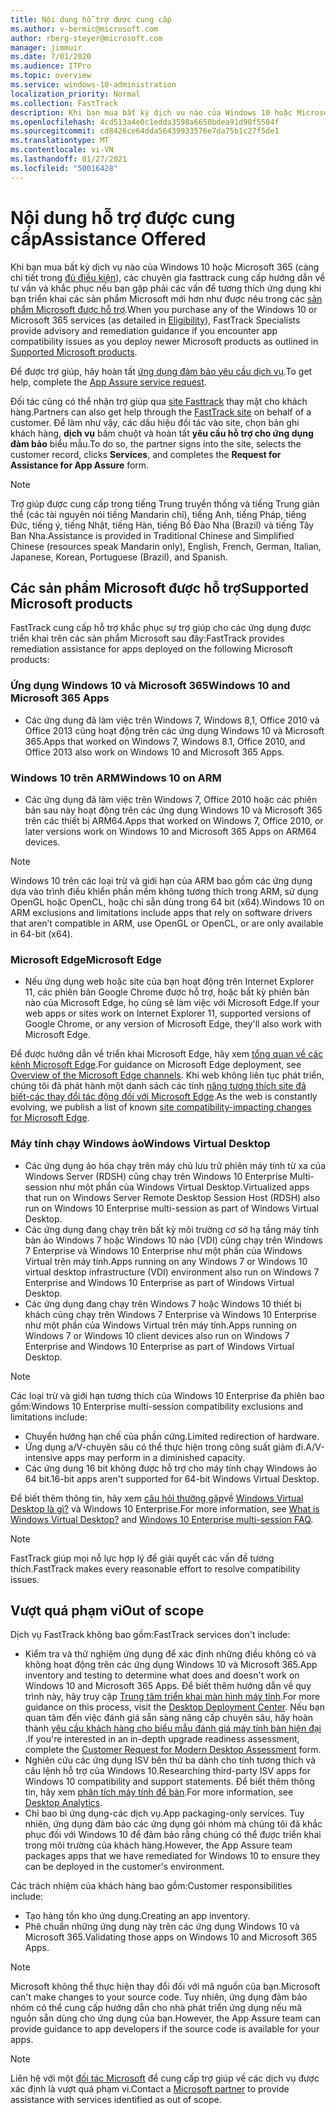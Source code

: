 ```yaml
---
title: Nội dung hỗ trợ được cung cấp
ms.author: v-bermic@microsoft.com
author: rberg-steyer@microsoft.com
manager: jimmuir
ms.date: 7/01/2020
ms.audience: ITPro
ms.topic: overview
ms.service: windows-10-administration
localization_priority: Normal
ms.collection: FastTrack
description: Khi bạn mua bất kỳ dịch vụ nào của Windows 10 hoặc Microsoft 365, thì các chuyên gia FastTrack cung cấp hướng dẫn về tư vấn và khắc phục sự triển khai cho các ứng dụng Windows 10 và Microsoft 365 và luôn cập nhật mà không có chi phí bổ sung (với đăng ký đủ điều kiện).
ms.openlocfilehash: 4cd513a4e0c1edda3598a6650bdea91d90f5584f
ms.sourcegitcommit: cd8426ce64dda56439933576e7da75b1c27f5de1
ms.translationtype: MT
ms.contentlocale: vi-VN
ms.lasthandoff: 01/27/2021
ms.locfileid: "50016428"
---
```

# <a name="assistance-offered"></a><span data-ttu-id="6864f-103">Nội dung hỗ trợ được cung cấp</span><span class="sxs-lookup"><span data-stu-id="6864f-103">Assistance Offered</span></span>  

<span data-ttu-id="6864f-104">Khi bạn mua bất kỳ dịch vụ nào của Windows 10 hoặc Microsoft 365 (càng chi tiết trong [đủ điều kiện](eligibility.md)), các chuyên gia fasttrack cung cấp hướng dẫn về tư vấn và khắc phục nếu bạn gặp phải các vấn đề tương thích ứng dụng khi bạn triển khai các sản phẩm Microsoft mới hơn như được nêu trong các [sản phẩm Microsoft được hỗ trợ](#supported-microsoft-products).</span><span class="sxs-lookup"><span data-stu-id="6864f-104">When you purchase any of the Windows 10 or Microsoft 365 services (as detailed in [Eligibility](eligibility.md)), FastTrack Specialists provide advisory and remediation guidance if you encounter app compatibility issues as you deploy newer Microsoft products as outlined in [Supported Microsoft products](#supported-microsoft-products).</span></span>

<span data-ttu-id="6864f-105">Để được trợ giúp, hãy hoàn tất [ứng dụng đảm bảo yêu cầu dịch vụ](https://go.microsoft.com/fwlink/?linkid=2022721).</span><span class="sxs-lookup"><span data-stu-id="6864f-105">To get help, complete the [App Assure service request](https://go.microsoft.com/fwlink/?linkid=2022721).</span></span>

<span data-ttu-id="6864f-106">Đối tác cũng có thể nhận trợ giúp qua [site Fasttrack](https://go.microsoft.com/fwlink/?linkid=780698) thay mặt cho khách hàng.</span><span class="sxs-lookup"><span data-stu-id="6864f-106">Partners can also get help through the [FastTrack site](https://go.microsoft.com/fwlink/?linkid=780698) on behalf of a customer.</span></span> <span data-ttu-id="6864f-107">Để làm như vậy, các dấu hiệu đối tác vào site, chọn bản ghi khách hàng, **dịch vụ** bấm chuột và hoàn tất **yêu cầu hỗ trợ cho ứng dụng đảm bảo** biểu mẫu.</span><span class="sxs-lookup"><span data-stu-id="6864f-107">To do so, the partner signs into the site, selects the customer record, clicks **Services**, and completes the **Request for Assistance for App Assure** form.</span></span>

> [!NOTE]
> <span data-ttu-id="6864f-108">Trợ giúp được cung cấp trong tiếng Trung truyền thống và tiếng Trung giản thể (các tài nguyên nói tiếng Mandarin chỉ), tiếng Anh, tiếng Pháp, tiếng Đức, tiếng ý, tiếng Nhật, tiếng Hàn, tiếng Bồ Đào Nha (Brazil) và tiếng Tây Ban Nha.</span><span class="sxs-lookup"><span data-stu-id="6864f-108">Assistance is provided in Traditional Chinese and Simplified Chinese (resources speak Mandarin only), English, French, German, Italian, Japanese, Korean, Portuguese (Brazil), and Spanish.</span></span> 

## <a name="supported-microsoft-products"></a><span data-ttu-id="6864f-109">Các sản phẩm Microsoft được hỗ trợ</span><span class="sxs-lookup"><span data-stu-id="6864f-109">Supported Microsoft products</span></span>

<span data-ttu-id="6864f-110">FastTrack cung cấp hỗ trợ khắc phục sự trợ giúp cho các ứng dụng được triển khai trên các sản phẩm Microsoft sau đây:</span><span class="sxs-lookup"><span data-stu-id="6864f-110">FastTrack provides remediation assistance for apps deployed on the following Microsoft products:</span></span>

### <a name="windows-10-and-microsoft-365-apps"></a><span data-ttu-id="6864f-111">Ứng dụng Windows 10 và Microsoft 365</span><span class="sxs-lookup"><span data-stu-id="6864f-111">Windows 10 and Microsoft 365 Apps</span></span>

- <span data-ttu-id="6864f-112">Các ứng dụng đã làm việc trên Windows 7, Windows 8,1, Office 2010 và Office 2013 cũng hoạt động trên các ứng dụng Windows 10 và Microsoft 365.</span><span class="sxs-lookup"><span data-stu-id="6864f-112">Apps that worked on Windows 7, Windows 8.1, Office 2010, and Office 2013 also work on Windows 10 and Microsoft 365 Apps.</span></span>

### <a name="windows-10-on-arm"></a><span data-ttu-id="6864f-113">Windows 10 trên ARM</span><span class="sxs-lookup"><span data-stu-id="6864f-113">Windows 10 on ARM</span></span>

- <span data-ttu-id="6864f-114">Các ứng dụng đã làm việc trên Windows 7, Office 2010 hoặc các phiên bản sau này hoạt động trên các ứng dụng Windows 10 và Microsoft 365 trên các thiết bị ARM64.</span><span class="sxs-lookup"><span data-stu-id="6864f-114">Apps that worked on Windows 7, Office 2010, or later versions  work on Windows 10 and Microsoft 365 Apps on ARM64 devices.</span></span>

> [!NOTE]
> <span data-ttu-id="6864f-115">Windows 10 trên các loại trừ và giới hạn của ARM bao gồm các ứng dụng dựa vào trình điều khiển phần mềm không tương thích trong ARM, sử dụng OpenGL hoặc OpenCL, hoặc chỉ sẵn dùng trong 64 bit (x64).</span><span class="sxs-lookup"><span data-stu-id="6864f-115">Windows 10 on ARM exclusions and limitations include apps that rely on software drivers that aren’t compatible in ARM, use OpenGL or OpenCL, or are only available in 64-bit (x64).</span></span>

### <a name="microsoft-edge"></a><span data-ttu-id="6864f-116">Microsoft Edge</span><span class="sxs-lookup"><span data-stu-id="6864f-116">Microsoft Edge</span></span>

- <span data-ttu-id="6864f-117">Nếu ứng dụng web hoặc site của bạn hoạt động trên Internet Explorer 11, các phiên bản Google Chrome được hỗ trợ, hoặc bất kỳ phiên bản nào của Microsoft Edge, họ cũng sẽ làm việc với Microsoft Edge.</span><span class="sxs-lookup"><span data-stu-id="6864f-117">If your web apps or sites work on Internet Explorer 11, supported versions of Google Chrome, or any version of Microsoft Edge, they'll also work with Microsoft Edge.</span></span>

<span data-ttu-id="6864f-118">Để được hướng dẫn về triển khai Microsoft Edge, hãy xem [tổng quan về các kênh Microsoft Edge](https://docs.microsoft.com/DeployEdge/microsoft-edge-channels).</span><span class="sxs-lookup"><span data-stu-id="6864f-118">For guidance on Microsoft Edge deployment, see [Overview of the Microsoft Edge channels](https://docs.microsoft.com/DeployEdge/microsoft-edge-channels).</span></span> <span data-ttu-id="6864f-119">Khi web không liên tục phát triển, chúng tôi đã phát hành một danh sách các tính [năng tương thích site đã biết-các thay đổi tác động đối với Microsoft Edge](https://docs.microsoft.com/microsoft-edge/web-platform/site-impacting-changes).</span><span class="sxs-lookup"><span data-stu-id="6864f-119">As the web is constantly evolving, we publish a list of known [site compatibility-impacting changes for Microsoft Edge](https://docs.microsoft.com/microsoft-edge/web-platform/site-impacting-changes).</span></span>

### <a name="windows-virtual-desktop"></a><span data-ttu-id="6864f-120">Máy tính chạy Windows ảo</span><span class="sxs-lookup"><span data-stu-id="6864f-120">Windows Virtual Desktop</span></span>

- <span data-ttu-id="6864f-121">Các ứng dụng ảo hóa chạy trên máy chủ lưu trữ phiên máy tính từ xa của Windows Server (RDSH) cũng chạy trên Windows 10 Enterprise Multi-session như một phần của Windows Virtual Desktop.</span><span class="sxs-lookup"><span data-stu-id="6864f-121">Virtualized apps that run on Windows Server Remote Desktop Session Host (RDSH) also run on Windows 10 Enterprise multi-session as part of Windows Virtual Desktop.</span></span>
- <span data-ttu-id="6864f-122">Các ứng dụng đang chạy trên bất kỳ môi trường cơ sở hạ tầng máy tính bàn ảo Windows 7 hoặc Windows 10 nào (VDI) cũng chạy trên Windows 7 Enterprise và Windows 10 Enterprise như một phần của Windows Virtual trên máy tính.</span><span class="sxs-lookup"><span data-stu-id="6864f-122">Apps running on any Windows 7 or Windows 10 virtual desktop infrastructure (VDI) environment also run on Windows 7 Enterprise and Windows 10 Enterprise as part of Windows Virtual Desktop.</span></span>
- <span data-ttu-id="6864f-123">Các ứng dụng đang chạy trên Windows 7 hoặc Windows 10 thiết bị khách cũng chạy trên Windows 7 Enterprise và Windows 10 Enterprise như một phần của Windows Virtual trên máy tính.</span><span class="sxs-lookup"><span data-stu-id="6864f-123">Apps running on Windows 7 or Windows 10 client devices also run on Windows 7 Enterprise and Windows 10 Enterprise as part of Windows Virtual Desktop.</span></span>

> [!NOTE]
> <span data-ttu-id="6864f-124">Các loại trừ và giới hạn tương thích của Windows 10 Enterprise đa phiên bao gồm:</span><span class="sxs-lookup"><span data-stu-id="6864f-124">Windows 10 Enterprise multi-session compatibility exclusions and limitations include:</span></span> 
> - <span data-ttu-id="6864f-125">Chuyển hướng hạn chế của phần cứng.</span><span class="sxs-lookup"><span data-stu-id="6864f-125">Limited redirection of hardware.</span></span>
> - <span data-ttu-id="6864f-126">Ứng dụng a/V-chuyên sâu có thể thực hiện trong công suất giảm đi.</span><span class="sxs-lookup"><span data-stu-id="6864f-126">A/V-intensive apps may perform in a diminished capacity.</span></span>
> - <span data-ttu-id="6864f-127">Các ứng dụng 16 bit không được hỗ trợ cho máy tính chạy Windows ảo 64 bit.</span><span class="sxs-lookup"><span data-stu-id="6864f-127">16-bit apps aren't supported for 64-bit Windows Virtual Desktop.</span></span>

<span data-ttu-id="6864f-128">Để biết thêm thông tin, hãy xem [câu hỏi thường gặp](https://docs.microsoft.com/azure/virtual-desktop/windows-10-multisession-faq)về [Windows Virtual Desktop là gì?](https://docs.microsoft.com/azure/virtual-desktop/overview) và Windows 10 Enterprise.</span><span class="sxs-lookup"><span data-stu-id="6864f-128">For more information, see [What is Windows Virtual Desktop?](https://docs.microsoft.com/azure/virtual-desktop/overview) and [Windows 10 Enterprise multi-session FAQ](https://docs.microsoft.com/azure/virtual-desktop/windows-10-multisession-faq).</span></span>

> [!NOTE]
> <span data-ttu-id="6864f-129">FastTrack giúp mọi nỗ lực hợp lý để giải quyết các vấn đề tương thích.</span><span class="sxs-lookup"><span data-stu-id="6864f-129">FastTrack makes every reasonable effort to resolve compatibility issues.</span></span> 

## <a name="out-of-scope"></a><span data-ttu-id="6864f-130">Vượt quá phạm vi</span><span class="sxs-lookup"><span data-stu-id="6864f-130">Out of scope</span></span>

<span data-ttu-id="6864f-131">Dịch vụ FastTrack không bao gồm:</span><span class="sxs-lookup"><span data-stu-id="6864f-131">FastTrack services don't include:</span></span>
- <span data-ttu-id="6864f-132">Kiểm tra và thử nghiệm ứng dụng để xác định những điều không có và không hoạt động trên các ứng dụng Windows 10 và Microsoft 365.</span><span class="sxs-lookup"><span data-stu-id="6864f-132">App inventory and testing to determine what does and doesn't work on Windows 10 and Microsoft 365 Apps.</span></span> <span data-ttu-id="6864f-133">Để biết thêm hướng dẫn về quy trình này, hãy truy cập [Trung tâm triển khai màn hình máy tính](https://go.microsoft.com/fwlink/?linkid=2080140).</span><span class="sxs-lookup"><span data-stu-id="6864f-133">For more guidance on this process, visit the [Desktop Deployment Center](https://go.microsoft.com/fwlink/?linkid=2080140).</span></span> <span data-ttu-id="6864f-134">Nếu bạn quan tâm đến việc đánh giá sẵn sàng nâng cấp chuyên sâu, hãy hoàn thành [yêu cầu khách hàng cho biểu mẫu đánh giá máy tính bàn hiện đại](https://go.microsoft.com/fwlink/?linkid=2053818) .</span><span class="sxs-lookup"><span data-stu-id="6864f-134">If you're interested in an in-depth upgrade readiness assessment, complete the [Customer Request for Modern Desktop Assessment](https://go.microsoft.com/fwlink/?linkid=2053818) form.</span></span>
- <span data-ttu-id="6864f-135">Nghiên cứu các ứng dụng ISV bên thứ ba dành cho tính tương thích và câu lệnh hỗ trợ của Windows 10.</span><span class="sxs-lookup"><span data-stu-id="6864f-135">Researching third-party ISV apps for Windows 10 compatibility and support statements.</span></span> <span data-ttu-id="6864f-136">Để biết thêm thông tin, hãy xem [phân tích máy tính để bàn](https://docs.microsoft.com/sccm/desktop-analytics/overview).</span><span class="sxs-lookup"><span data-stu-id="6864f-136">For more information, see [Desktop Analytics](https://docs.microsoft.com/sccm/desktop-analytics/overview).</span></span>
- <span data-ttu-id="6864f-137">Chỉ bao bì ứng dụng-các dịch vụ.</span><span class="sxs-lookup"><span data-stu-id="6864f-137">App packaging-only services.</span></span> <span data-ttu-id="6864f-138">Tuy nhiên, ứng dụng đảm bảo các ứng dụng gói nhóm mà chúng tôi đã khắc phục đối với Windows 10 để đảm bảo rằng chúng có thể được triển khai trong môi trường của khách hàng.</span><span class="sxs-lookup"><span data-stu-id="6864f-138">However, the App Assure team packages apps that we have remediated for Windows 10 to ensure they can be deployed in the customer's environment.</span></span>

<span data-ttu-id="6864f-139">Các trách nhiệm của khách hàng bao gồm:</span><span class="sxs-lookup"><span data-stu-id="6864f-139">Customer responsibilities include:</span></span>
- <span data-ttu-id="6864f-140">Tạo hàng tồn kho ứng dụng.</span><span class="sxs-lookup"><span data-stu-id="6864f-140">Creating an app inventory.</span></span>
- <span data-ttu-id="6864f-141">Phê chuẩn những ứng dụng này trên các ứng dụng Windows 10 và Microsoft 365.</span><span class="sxs-lookup"><span data-stu-id="6864f-141">Validating those apps on Windows 10 and Microsoft 365 Apps.</span></span>

> [!NOTE]
> <span data-ttu-id="6864f-142">Microsoft không thể thực hiện thay đổi đối với mã nguồn của bạn.</span><span class="sxs-lookup"><span data-stu-id="6864f-142">Microsoft can't make changes to your source code.</span></span> <span data-ttu-id="6864f-143">Tuy nhiên, ứng dụng đảm bảo nhóm có thể cung cấp hướng dẫn cho nhà phát triển ứng dụng nếu mã nguồn sẵn dùng cho ứng dụng của bạn.</span><span class="sxs-lookup"><span data-stu-id="6864f-143">However, the App Assure team can provide guidance to app developers if the source code is available for your apps.</span></span>

> [!NOTE]
> <span data-ttu-id="6864f-144">Liên hệ với một [đối tác Microsoft](https://go.microsoft.com/fwlink/?linkid=2080150) để cung cấp trợ giúp về các dịch vụ được xác định là vượt quá phạm vi.</span><span class="sxs-lookup"><span data-stu-id="6864f-144">Contact a [Microsoft partner](https://go.microsoft.com/fwlink/?linkid=2080150) to provide assistance with services identified as out of scope.</span></span>



